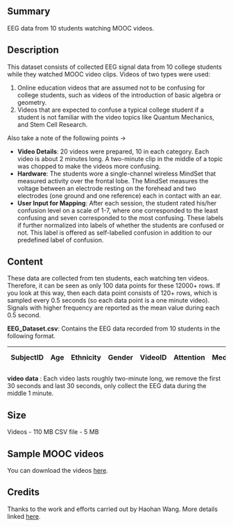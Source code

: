 ## Summary 
EEG data from 10 students watching MOOC videos.

## Description
This dataset consists of collected EEG signal data from 10 college students while they watched MOOC video clips. Videos of two types were used:
1. Online education videos that are assumed not to be confusing for college students, such as videos of the introduction of basic algebra or geometry.
2. Videos that are expected to confuse a typical college student if a student is not familiar with the video topics like Quantum Mechanics, and Stem Cell Research. 

Also take a note of the following points ->
*   **Video Details**: 20 videos were prepared, 10 in each category. Each video is about 2 minutes long. A two-minute clip in the middle of a topic was chopped to make the videos more confusing. 
*   **Hardware**: The students wore a single-channel wireless MindSet that measured activity over the frontal lobe. The MindSet measures the voltage between an electrode resting on the forehead and two electrodes (one ground and one reference) each in contact with an ear. 
*   **User Input for Mapping**: After each session, the student rated his/her confusion level on a scale of 1-7, where one corresponded to the least confusing and seven corresponded to the most confusing. These labels if further normalized into labels of whether the students are confused or not. This label is offered as self-labelled confusion in addition to our predefined label of confusion.

## Content
These data are collected from ten students, each watching ten videos. Therefore, it can be seen as only 100 data points for these 12000+ rows. If you look at this way, then each data point consists of 120+ rows, which is sampled every 0.5 seconds (so each data point is a one minute video). Signals with higher frequency are reported as the mean value during each 0.5 second.

**EEG_Dataset.csv**: Contains the EEG data recorded from 10 students in the following format.

|SubjectID|Age|Ethnicity|Gender|VideoID|Attention|Mediation|Raw|Delta|Theta|Alpha1|Alpha2|Beta1|Beta2|Gamma1|Gamma2|predefinedlabel|user-definedlabeln|
|--|--|--|--|--|--|--|--|--|--|--|--|--|--|--|--|--|--|

**video data**  : Each video lasts roughly two-minute long, we remove the first 30 seconds and last 30 seconds, only collect the EEG data during the middle 1 minute. 

## Size
Videos - 110 MB
CSV file - 5 MB

## Sample MOOC videos
You can download the videos [here](https://drive.google.com/open?id=1vwv1yCsg8h2wgZbuotn5gDD7gD2BkIKh).

## Credits
Thanks to the work and efforts carried out by Haohan Wang. More details linked [here](https://www.kaggle.com/wanghaohan/confused-eeg).
